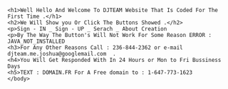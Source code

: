 <!DOCTYPE html>
<html>
    <head>
        <meta charset="utf-8">
        <title>DJTEAM Coded Web"</title>
    </head>
    <body>

    <h1>Well Hello And Welcome To DJTEAM Website That Is Coded For The First Time .</h1>
    <h2>We Will Show you Or Click The Buttons Showed .</h2>
    <p>Sign - IN _ Sign - UP _ Serach _ About Creation
    <p>By The Way The Button's Will Not Work For Some Reason ERROR : JAVA_NOT_INSTALLED
    <h3>For Any Other Reasons Call : 236-844-2362 or e-mail djteam.me.joshua@googlemail.com  .
    <h4>You Will Get Responded With In 24 Hours or Mon to Fri Bussiness Days 
    <h5>TEXT : DOMAIN.FR For A Free domain to : 1-647-773-1623
    </body>
</html>

